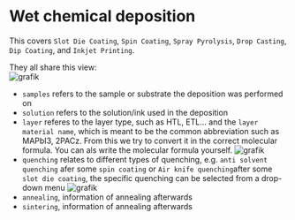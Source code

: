 # Wet chemical deposition

This covers `Slot Die Coating`, `Spin Coating`, `Spray Pyrolysis`, `Drop Casting`, `Dip Coating`, and `Inkjet Printing`.


They all share this view:  
![grafik](https://github.com/RoteKekse/nomad-baseclasses/assets/36420750/74df8b02-eb9f-46e9-ac39-c95beb38ef11)

- `samples` refers to the sample or substrate the deposition was performed on
- `solution` refers to the solution/ink used in the deposition
- `layer` referes to the layer type, such as HTL, ETL... and the `layer material name`, which is meant to be the common abbreviation such as MAPbI3, 2PACz.
From this we try to convert it in the correct molecular formula. You can als write the molecular formula yourself.
![grafik](https://github.com/RoteKekse/nomad-baseclasses/assets/36420750/f2fe5f48-e1d2-4cfe-9f39-d3e28ed460b2)
 - `quenching` relates to different types of quenching, e.g. `anti solvent quenching` afer some `spin coating` or `Air knife quenching`after some `slot die coating`, the
specific quenching can be selected from a drop-down menu  ![grafik](https://github.com/RoteKekse/nomad-baseclasses/assets/36420750/c59d9804-f43e-4ffd-b74b-1b143fefd448)
 - `annealing`, information of annealing afterwards
 - `sintering`, information of annealing afterwards
